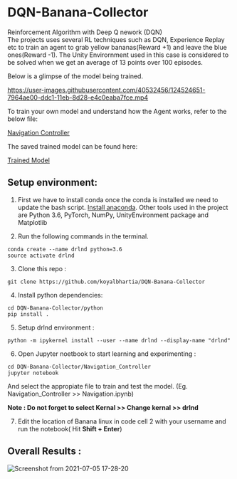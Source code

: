 # DQN-Banana-Collector
Reinforcement Algorithm with Deep Q nework (DQN)  
The projects uses several RL techniques such as DQN, Experience Replay etc to train an agent to grab yellow bananas(Reward +1) and leave the blue ones(Reward -1). 
The Unity Envirornment used in this case is considered to be solved when we get an average of 13 points over 100 episodes.

Below is a glimpse of the model being trained.

https://user-images.githubusercontent.com/40532456/124524651-7964ae00-ddc1-11eb-8d28-e4c0eaba7fce.mp4

To train your own model and understand how the Agent works, refer to the below file:

[Navigation Controller](https://github.com/koyalbhartia/DQN-Banana-Collector/blob/main/Navigation_Controller/Navigation.ipynb)

The saved trained model can be found here:

[Trained Model](https://github.com/koyalbhartia/DQN-Banana-Collector/blob/main/Navigation_Controller/checkpoint.pth)

## Setup environment:

1. First we have to install conda once the conda is installed we need to update the bash script.  [Install anaconda](https://docs.anaconda.com/anaconda/install/linux/).
Other tools used in the project are Python 3.6, PyTorch, NumPy, UnityEnvironment package and Matplotlib


2. Run the following commands in the terminal.
```
conda create --name drlnd python=3.6
source activate drlnd
```

3. Clone this repo :
```
git clone https://github.com/koyalbhartia/DQN-Banana-Collector
```

4. Install python dependencies:
```
cd DQN-Banana-Collector/python
pip install .
```

5. Setup drlnd environment :
```
python -m ipykernel install --user --name drlnd --display-name "drlnd"
```
6. Open Jupyter noetbook to start learning and experimenting :

```
cd DQN-Banana-Collector/Navigation_Controller
jupyter notebook
```

And select the appropiate file to train and test the model.
(Eg. Navigation_Controller >> Navigation.ipynb)

**Note : Do not forget to select Kernal >> Change kernal >> drlnd**

7. Edit the location of Banana linux in code cell 2 with your username and run the notebook( Hit  **Shift + Enter**) 


## Overall Results :

![Screenshot from 2021-07-05 17-28-20](https://user-images.githubusercontent.com/40532456/124523231-dd847380-ddbb-11eb-9e1a-f084f0d81aee.png)

